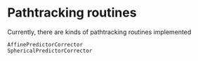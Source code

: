 # Pathtracking routines

Currently, there are kinds of pathtracking routines implemented

```@docs
AffinePredictorCorrector
SphericalPredictorCorrector
```
